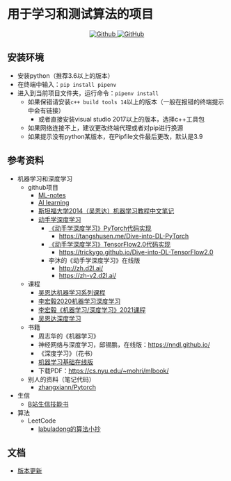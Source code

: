 # 用于学习和测试算法的项目

<p align="center">
<a href="https://github.com/diklios5768" target="_blank">
<img alt="Github" src="https://img.shields.io/badge/作者-@diklios-000000.svg?style=flat-square&logo=GitHub">
</a>
<a href="https://github.com/diklios5768/algorithm" target="_blank">
<img alt="GitHub" src="https://img.shields.io/github/stars/diklios5768/algorithm?label=Stars&style=flat-square&logo=GitHub">
</a>
</p>

## 安装环境

* 安装python（推荐3.6以上的版本）
* 在终端中输入：`pip install pipenv`
* 进入到当前项目文件夹，运行命令：`pipenv install`
    * 如果保错请安装`c++ build tools 14`以上的版本（一般在报错的终端提示中会有链接）
        * 或者直接安装visual studio 2017以上的版本，选择c++工具包
    * 如果网络连接不上，建议更改终端代理或者对pip进行换源
    * 如果提示没有python某版本，在Pipfile文件最后更改，默认是3.9

## 参考资料

* 机器学习和深度学习
    * github项目
        * [ML-notes](https://github.com/Sakura-gh/ML-notes)
        * [AI learning](https://github.com/apachecn/AiLearning)
        * [斯坦福大学2014（吴恩达）机器学习教程中文笔记](https://github.com/fengdu78/Coursera-ML-AndrewNg-Notes)
        * [动手学深度学习](https://github.com/d2l-ai/d2l-zh)
            * [《动手学深度学习》PyTorch代码实现](https://github.com/ShusenTang/Dive-into-DL-PyTorch)
                * https://tangshusen.me/Dive-into-DL-PyTorch
            * [《动手学深度学习》TensorFlow2.0代码实现](https://github.com/TrickyGo/Dive-into-DL-TensorFlow2.0)
                * https://trickygo.github.io/Dive-into-DL-TensorFlow2.0
            * 李沐的《动手学深度学习》在线版
                * http://zh.d2l.ai/
                * https://zh-v2.d2l.ai/
    * 课程
        * [吴恩达机器学习系列课程](https://www.bilibili.com/video/BV164411b7dx)
        * [李宏毅2020机器学习深度学习](https://www.bilibili.com/video/BV1JE411g7XF)
        * [李宏毅《机器学习/深度学习》2021课程](https://www.bilibili.com/video/BV1JA411c7VT)
        * [吴恩达深度学习](https://www.bilibili.com/video/BV1FT4y1E74V)
    * 书籍
        * 周志华的《机器学习》
        * 神经网络与深度学习，邱锡鹏，在线版：https://nndl.github.io/
        * 《深度学习》（花书）
        * [机器学习基础在线版](https://mitpress.ublish.com/ereader/7093/?preview=#page/1)
        * 下载PDF：https://cs.nyu.edu/~mohri/mlbook/
    * 别人的资料（笔记代码）
        * [zhangxiann/Pytorch](https://github.com/zhangxiann/PyTorch_Practice)
* 生信
    * [B站生信技能书](https://www.bilibili.com/video/BV1cs411j75B)
* 算法
    * LeetCode
        * [labuladong的算法小抄](https://github.com/labuladong/fucking-algorithm)

## 文档

* [版本更新](docs/version.md)